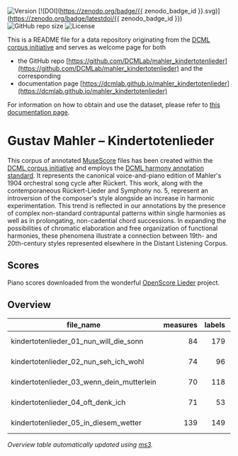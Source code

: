 ![Version](https://img.shields.io/github/v/release/DCMLab/mahler_kindertotenlieder?display_name=tag)
[![DOI](https://zenodo.org/badge/{{ zenodo_badge_id }}.svg)](https://zenodo.org/badge/latestdoi/{{ zenodo_badge_id }})
![GitHub repo size](https://img.shields.io/github/repo-size/DCMLab/mahler_kindertotenlieder)
![License](https://img.shields.io/badge/license-CC%20BY--NC--SA%204.0-9cf)


This is a README file for a data repository originating from the [DCML corpus initiative](https://github.com/DCMLab/dcml_corpora)
and serves as welcome page for both 

* the GitHub repo [https://github.com/DCMLab/mahler_kindertotenlieder](https://github.com/DCMLab/mahler_kindertotenlieder) and the corresponding
* documentation page [https://dcmlab.github.io/mahler_kindertotenlieder](https://dcmlab.github.io/mahler_kindertotenlieder)

For information on how to obtain and use the dataset, please refer to [this documentation page](https://dcmlab.github.io/mahler_kindertotenlieder/introduction).

# Gustav Mahler – Kindertotenlieder

This corpus of annotated [MuseScore](https://musescore.org) files has been created within
the [DCML corpus initiative](https://github.com/DCMLab/dcml_corpora) and employs
the [DCML harmony annotation standard](https://github.com/DCMLab/standards).
It represents the canonical voice-and-piano edition of Mahler's 1904 orchestral song cycle after Rückert. This work,
along with the contemporaneous Rückert-Lieder and Symphony no. 5, represent an introversion of the composer's style
alongside an increase in harmonic experimentation. This trend is reflected in our annotations by the presence of complex
non-standard contrapuntal patterns within single harmonies as well as in prolongating, non-cadential chord successions.
In expanding the possibilities of chromatic elaboration and free organization of functional harmonies, these phenomena
illustrate a connection between 19th- and 20th-century styles represented elsewhere in the Distant Listening Corpus.

## Scores

Piano scores downloaded from the wonderful [OpenScore Lieder](https://musescore.com/user/27638568/sets/5051725) project.



## Overview
|                file_name                |measures|labels|standard|annotators |reviewers|
|-----------------------------------------|-------:|-----:|--------|-----------|---------|
|kindertotenlieder_01_nun_will_die_sonn   |      84|   179|2.3.0   |Amelia Brey|DK       |
|kindertotenlieder_02_nun_seh_ich_wohl    |      74|    96|2.3.0   |Amelia Brey|AN       |
|kindertotenlieder_03_wenn_dein_mutterlein|      70|   118|2.3.0   |Amelia Brey|AN       |
|kindertotenlieder_04_oft_denk_ich        |      71|    53|2.3.0   |Amelia Brey|AN       |
|kindertotenlieder_05_in_diesem_wetter    |     139|   149|2.3.0   |Amelia Brey|ST       |


*Overview table automatically updated using [ms3](https://ms3.readthedocs.io/).*

